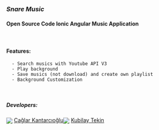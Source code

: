 ### *Snare Music*

#### Open Source Code Ionic Angular Music Application

<br/>

#### Features:
    
      - Search musics with Youtube API V3
      - Play background
      - Save musics (not download) and create own playlist
      - Background Customization
      

<br />

##### Developers:
<div style="display: flex">
  <div style="display: block; text-aling: center"> 
    <img src="https://avatars.githubusercontent.com/u/73912945?s=64&v=4" align="center" />
    <a href="https://github.com/CaglarKantarcioglu">Çağlar Kantarcıoğlu</a>
  </div>
   <div style="display: block; text-aling: center"> 
    <img src="https://avatars.githubusercontent.com/u/73971801?s=64&v=4" align="center" />
    <a href="https://github.com/KubilayTekin27">Kubilay Tekin</a>
  </div>
</div>

